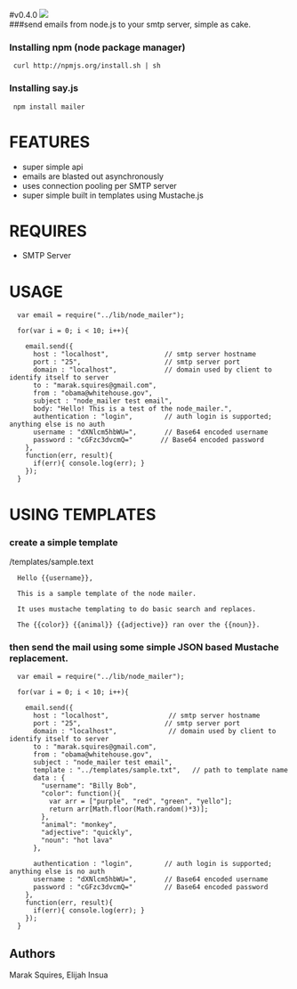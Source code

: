#v0.4.0
<img src = "http://imgur.com/5Ol90.png"/><br/>
###send emails from node.js to your smtp server, simple as cake.

### Installing npm (node package manager)

     curl http://npmjs.org/install.sh | sh

### Installing say.js

     npm install mailer

# FEATURES
 - super simple api
 - emails are blasted out asynchronously
 - uses connection pooling per SMTP server
 - super simple built in templates using Mustache.js

# REQUIRES
 - SMTP Server

# USAGE
      var email = require("../lib/node_mailer");

      for(var i = 0; i < 10; i++){
  
        email.send({
          host : "localhost",              // smtp server hostname
          port : "25",                     // smtp server port
          domain : "localhost",            // domain used by client to identify itself to server
          to : "marak.squires@gmail.com",
          from : "obama@whitehouse.gov",
          subject : "node_mailer test email",
          body: "Hello! This is a test of the node_mailer.",
          authentication : "login",        // auth login is supported; anything else is no auth
          username : "dXNlcm5hbWU=",       // Base64 encoded username
          password : "cGFzc3dvcmQ="       // Base64 encoded password
        },
        function(err, result){
          if(err){ console.log(err); }
        });
      }

# USING TEMPLATES

### create a simple template

/templates/sample.text

      Hello {{username}}, 

      This is a sample template of the node mailer.

      It uses mustache templating to do basic search and replaces. 

      The {{color}} {{animal}} {{adjective}} ran over the {{noun}}.

### then send the mail using some simple JSON based Mustache replacement.

      var email = require("../lib/node_mailer");

      for(var i = 0; i < 10; i++){
  
        email.send({
          host : "localhost",               // smtp server hostname
          port : "25",                     // smtp server port
          domain : "localhost",             // domain used by client to identify itself to server
          to : "marak.squires@gmail.com",
          from : "obama@whitehouse.gov",
          subject : "node_mailer test email",
          template : "../templates/sample.txt",   // path to template name
          data : {
            "username": "Billy Bob",
            "color": function(){
              var arr = ["purple", "red", "green", "yello"];
              return arr[Math.floor(Math.random()*3)];
            },
            "animal": "monkey",
            "adjective": "quickly",
            "noun": "hot lava"
          },

          authentication : "login",        // auth login is supported; anything else is no auth
          username : "dXNlcm5hbWU=",       // Base64 encoded username
          password : "cGFzc3dvcmQ="        // Base64 encoded password
        },
        function(err, result){
          if(err){ console.log(err); }
        });
      }



## Authors

Marak Squires, Elijah Insua 